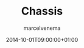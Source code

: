 ---
title: "Chassis"
date: 2014-10-01T09:00:00+01:00
images: ["title.jpg"]
draft: false
tags: ["Speedster"]
author: "marcelvenema"
---